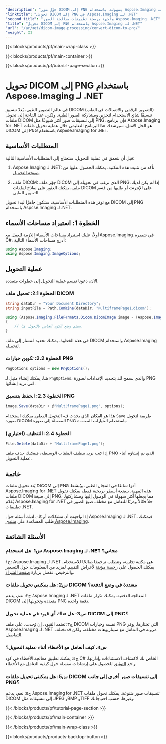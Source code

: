 ```yaml
---
"description": "حوّل صور DICOM إلى PNG بسهولة باستخدام Aspose.Imaging لـ .NET. حسّن مشاركة الصور الطبية."
"linktitle": "تحويل DICOM إلى PNG في Aspose.Imaging لـ .NET"
"second_title": "واجهة برمجة تطبيقات معالجة الصور Aspose.Imaging .NET"
"title": "تحويل DICOM إلى PNG باستخدام Aspose.Imaging لـ .NET"
"url": "/ar/net/dicom-image-processing/convert-dicom-to-png/"
"weight": 21
---
```


{{< blocks/products/pf/main-wrap-class >}}

{{< blocks/products/pf/main-container >}}

{{< blocks/products/pf/tutorial-page-section >}}

# تحويل DICOM إلى PNG باستخدام Aspose.Imaging لـ .NET

في عالم التصوير الطبي، يُعدّ تنسيق DICOM (التصوير الرقمي والاتصالات في الطب) تنسيقًا شائع الاستخدام لتخزين ومشاركة الصور الطبية. ولكن، عند الحاجة إلى تحويل ملفات DICOM إلى تنسيقات صور أكثر شيوعًا مثل PNG، فإن برنامج Aspose.Imaging for .NET هو الحل الأمثل. سيرشدك هذا البرنامج التعليمي خلال عملية تحويل ملفات DICOM إلى PNG باستخدام Aspose.Imaging for .NET.

## المتطلبات الأساسية

قبل أن نتعمق في عملية التحويل، ستحتاج إلى المتطلبات الأساسية التالية:

1. Aspose.Imaging لـ .NET: تأكد من تثبيت هذه المكتبة. يمكنك الحصول عليها من [صفحة التحميل](https://releases.aspose.com/imaging/net/).

2. ملف DICOM: جهّز ملف DICOM الذي ترغب في تحويله إلى PNG. إذا لم يكن لديك ملف، يمكنك العثور على نماذج لملفات DICOM على الإنترنت أو طلبها من قسم التصوير الطبي.

مع توفر هذه المتطلبات الأساسية، ستكون جاهزًا لبدء تحويل DICOM إلى PNG باستخدام Aspose.Imaging لـ .NET.

## الخطوة 1: استيراد مساحات الأسماء

أولاً، عليك استيراد مساحات الأسماء اللازمة للعمل مع Aspose.Imaging. في شيفرة C#، أدرج مساحات الأسماء التالية:

```csharp
using Aspose.Imaging;
using Aspose.Imaging.ImageOptions;
```

## عملية التحويل

الآن، دعونا نقسم عملية التحويل إلى خطوات متعددة.

### الخطوة 2.1: تحميل ملف DICOM

```csharp
string dataDir = "Your Document Directory";
string inputFile = Path.Combine(dataDir, "MultiframePage1.dicom");

using (Aspose.Imaging.FileFormats.Dicom.DicomImage image = (Aspose.Imaging.FileFormats.Dicom.DicomImage)Image.Load(inputFile))
{
    // سيتم وضع الكود الخاص بالتحويل هنا.
}
```

في هذه الخطوة، يمكنك تحديد المسار إلى ملف DICOM واستخدام Aspose.Imaging لتحميله.

### الخطوة 2.2: تكوين خيارات PNG

```csharp
PngOptions options = new PngOptions();
```

هنا، يمكنك إنشاء مثيل لـ `PngOptions`، والذي يسمح لك بتحديد الإعدادات لصورة PNG التي تريد إنشائها.

### الخطوة 2.3: الحفظ بتنسيق PNG

```csharp
image.Save(dataDir + @"MultiframePage1.png", options);
```

هذا هو المكان الذي يحدث فيه التحويل الفعلي. يمكنك استخدام `Save` طريقة لتحويل صورة DICOM المحملة إلى صورة PNG باستخدام الخيارات المحددة.

### الخطوة 2.4: التنظيف (اختياري)

```csharp
File.Delete(dataDir + "MultiframePage1.png");
```

إذا كنت تريد تنظيف الملفات الوسيطة، فيمكنك حذف ملف PNG الذي تم إنشاؤه أثناء عملية التحويل.

## خاتمة

يُعد تحويل ملفات DICOM إلى PNG أمرًا شائعًا في المجال الطبي، ويُبسّط Aspose.Imaging for .NET هذه المهمة. ببضعة أسطر برمجية فقط، يمكنك تحويل ملفات DICOM إلى صيغة PNG، مما يجعلها أكثر سهولة في الوصول إليها ومشاركتها. يُقدّم Aspose.Imaging for .NET حلاً فعّالاً ومرنًا للتعامل مع مختلف صيغ الصور في تطبيقات .NET.

إذا واجهت أي مشكلات أو كان لديك أسئلة حول Aspose.Imaging لـ .NET، فيمكنك طلب المساعدة على [منتدى Aspose.Imaging](https://forum.aspose.com/).

## الأسئلة الشائعة

### س1: هل استخدام Aspose.Imaging لـ .NET مجاني؟

ج١: Aspose.Imaging لـ .NET هي مكتبة تجارية، وتتطلب ترخيصًا صالحًا للاستخدام. يمكنك الحصول على [رخصة مؤقتة](https://purchase.aspose.com/temporary-license/) لأغراض التقييم. لمزيد من المعلومات حول التسعير والترخيص، تفضل بزيارة [صفحة الشراء](https://purchase.aspose.com/buy).

### س2: هل يمكنني تحويل ملفات DICOM متعددة في وضع الدفعة؟

ج٢: نعم، يدعم Aspose.Imaging لـ .NET المعالجة الدفعية. يمكنك تكرار ملفات DICOM متعددة وتحويلها إلى PNG دفعة واحدة.

### س3: هل هناك أي قيود في عملية تحويل DICOM إلى PNG؟

ج٣: تعتمد القيود، إن وُجدت، على ملف DICOM نفسه وخيارات PNG التي تختارها. يوفر Aspose.Imaging لـ .NET مرونة في التعامل مع سيناريوهات مختلفة، ولكن قد تختلف التفاصيل.

### س4: كيف أتعامل مع الأخطاء أثناء عملية التحويل؟

ج٤: يمكنك تطبيق معالجة الأخطاء في كود C# الخاص بك لاكتشاف الاستثناءات وإدارتها. راجع [التوثيق](https://reference.aspose.com/imaging/net/) للحصول على إرشادات مفصلة حول كيفية التعامل مع الأخطاء.

### س5: هل يمكنني تحويل ملفات DICOM إلى تنسيقات صور أخرى إلى جانب PNG؟

ج٥: نعم، يدعم Aspose.Imaging for .NET تنسيقات صور متنوعة. يمكنك تحويل ملفات DICOM إلى تنسيقات مثل JPEG وBMP وTIFF وغيرها، حسب احتياجاتك.

{{< /blocks/products/pf/tutorial-page-section >}}

{{< /blocks/products/pf/main-container >}}

{{< /blocks/products/pf/main-wrap-class >}}

{{< blocks/products/products-backtop-button >}}